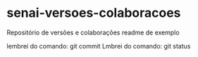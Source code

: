 # senai-versoes-colaboracoes
Repositório de versões e colaborações
readme de exemplo

lembrei do comando: git commit
Lmbrei do comando: git status
